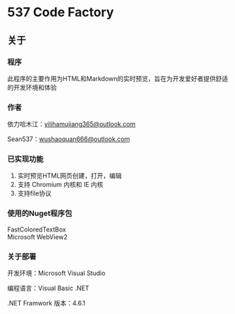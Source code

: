 # 537 Code Factory

## 关于

### 程序

此程序的主要作用为HTML和Markdown的实时预览，旨在为开发爱好者提供舒适的开发环境和体验<br>

### 作者

依力哈木江：[yilihamujiang365@outlook.com](mailto:yilihamujiang365@outlook.com)

Sean537：[wushaoquan666@outlook.com](mailto:wushaoquan666@outlook.com)

### 已实现功能

1. 实时预览HTML网页创建，打开，编辑
2. 支持 Chromium 内核和 IE 内核
3. 支持file协议

### 使用的Nuget程序包
FastColoredTextBox<br>
Microsoft WebView2

### 关于部署
开发环境：Microsoft Visual Studio

编程语言：Visual Basic .NET

.NET Framwork 版本：4.6.1